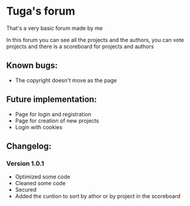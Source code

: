 # Tuga's forum
That's a very basic forum made by me

In this forum you can see all the projects and the authors, you can vote projects and there is a scoreboard for projects and authors


 
## **Known bugs:**
  - The copyright doesn't move as the page


  
## **Future implementation:**
  - Page for login and registration
  - Page for creation of new projects
  - Login with cookies
  
    
     
## **Changelog:**

### **Version 1.0.1**
  - Optimized some code
  - Cleaned some code
  - Secured 
  - Added the cuntion to sort by athor or by project in the scoreboard
  
